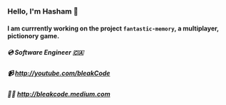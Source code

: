 
### Hello, I'm Hasham 👋 
#### I am currrently working on the project `fantastic-memory`, a multiplayer, pictionory game.


##### 💿 Software Engineer 🇨🇦
##### 📹 http://youtube.com/bleakCode 
##### ✍🏼 http://bleakcode.medium.com
